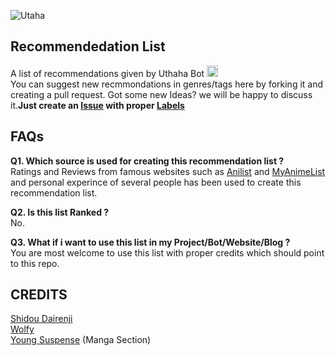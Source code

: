 ![Utaha](https://telegra.ph/file/5cc0598d190950a3a2953.jpg)

## Recommendedation List
A list of recommendations given by Uthaha Bot 
  <a href="https://img.shields.io/badge/Utaha%20Senpai%20Bot-Open%20in%20Telegram-red"> <img src="https://img.shields.io/badge/Utaha%20Bot-Open%20in%20Telegram-red" height="18"></a>\
You can suggest new recmmondations in genres/tags here by forking it and creating a pull request. Got some new Ideas? we will be happy to discuss it.**Just create an [Issue](https://github.com/ShidouDairenji/recommended-List/issues) with proper [Labels](https://github.com/ShidouDairenji/recommended-List/issues/new#:~:text=Labels,None%20yet)**

## FAQs
**Q1. Which source is used for creating this recommendation list ?** \
Ratings and Reviews from famous websites such as [Anilist](https://anilist.co) and [MyAnimeList](https://myanimelist.net/) and personal experince of several people has been used to create this recommendation list. 

**Q2. Is this list Ranked ?** \
No.

**Q3. What if i want to use this list in my Project/Bot/Website/Blog ?** \
You are most welcome to use this list with proper credits which should point to this repo.

## CREDITS

[Shidou Dairenji](https://github.com/ShidouDairenji)\
[Wolfy]()\
[Young Suspense](https://t.me/Young_Suspense) (Manga Section)
